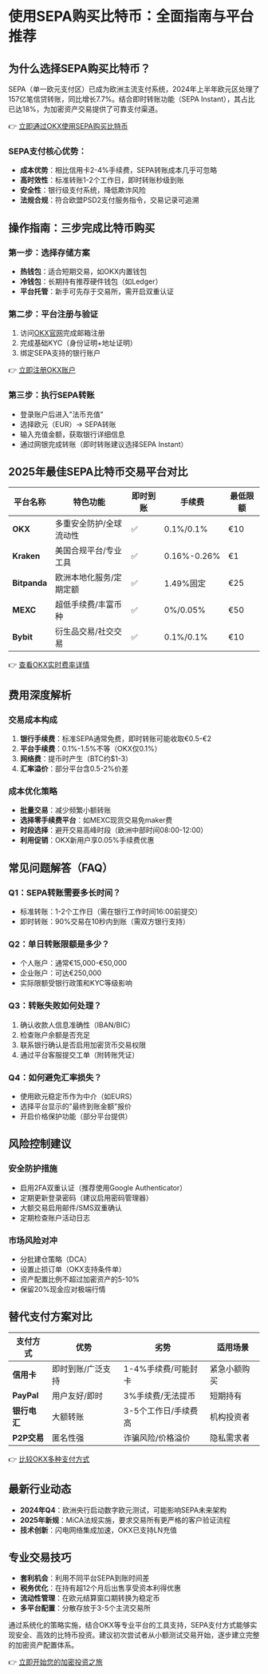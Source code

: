 # 使用SEPA购买比特币：全面指南与平台推荐

## 为什么选择SEPA购买比特币？

SEPA（单一欧元支付区）已成为欧洲主流支付系统，2024年上半年欧元区处理了157亿笔信贷转账，同比增长7.7%。结合即时转账功能（SEPA Instant），其占比已达18%，为加密资产交易提供了可靠支付渠道。

👉 [立即通过OKX使用SEPA购买比特币](https://bit.ly/okx_welcome)

### SEPA支付核心优势：
- **成本优势**：相比信用卡2-4%手续费，SEPA转账成本几乎可忽略
- **高时效性**：标准转账1-2个工作日，即时转账秒级到账
- **安全性**：银行级支付系统，降低欺诈风险
- **法规合规**：符合欧盟PSD2支付服务指令，交易记录可追溯

## 操作指南：三步完成比特币购买

### 第一步：选择存储方案
- **热钱包**：适合短期交易，如OKX内置钱包
- **冷钱包**：长期持有推荐硬件钱包（如Ledger）
- **平台托管**：新手可先存于交易所，需开启双重认证

### 第二步：平台注册与验证
1. 访问[OKX官网](https://bit.ly/okx_welcome)完成邮箱注册
2. 完成基础KYC（身份证明+地址证明）
3. 绑定SEPA支持的银行账户

👉 [立即注册OKX账户](https://bit.ly/okx_welcome)

### 第三步：执行SEPA转账
- 登录账户后进入"法币充值"
- 选择欧元（EUR）→ SEPA转账
- 输入充值金额，获取银行详细信息
- 通过网银完成转账（即时转账建议选择SEPA Instant）

## 2025年最佳SEPA比特币交易平台对比

| 平台名称 | 特色功能 | 即时到账 | 手续费 | 最低限额 |
|---------|----------|----------|--------|----------|
| **OKX** | 多重安全防护/全球流动性 | ✅ | 0.1%/0.1% | €10 |
| **Kraken** | 美国合规平台/专业工具 | ✅ | 0.16%-0.26% | €1 |
| **Bitpanda** | 欧洲本地化服务/定期定额 | ✅ | 1.49%固定 | €25 |
| **MEXC** | 超低手续费/丰富币种 | ✅ | 0%/0.05% | €50 |
| **Bybit** | 衍生品交易/社交交易 | ✅ | 0.1%/0.1% | €10 |

👉 [查看OKX实时费率详情](https://bit.ly/okx_welcome)

## 费用深度解析

### 交易成本构成
1. **银行手续费**：标准SEPA通常免费，即时转账可能收取€0.5-€2
2. **平台手续费**：0.1%-1.5%不等（OKX仅0.1%）
3. **网络费**：提币时产生（BTC约$1-3）
4. **汇率溢价**：部分平台含0.5-2%价差

### 成本优化策略
- **批量交易**：减少频繁小额转账
- **选择零手续费平台**：如MEXC现货交易免maker费
- **时段选择**：避开交易高峰时段（欧洲中部时间08:00-12:00）
- **利用促销**：OKX新用户享0.05%手续费优惠

## 常见问题解答（FAQ）

### Q1：SEPA转账需要多长时间？
- 标准转账：1-2个工作日（需在银行工作时间16:00前提交）
- 即时转账：90%交易在10秒内到账（需双方银行支持）

### Q2：单日转账限额是多少？
- 个人账户：通常€15,000-€50,000
- 企业账户：可达€250,000
- 实际限额受银行政策和KYC等级影响

### Q3：转账失败如何处理？
1. 确认收款人信息准确性（IBAN/BIC）
2. 检查账户余额是否充足
3. 联系银行确认是否启用加密货币交易权限
4. 通过平台客服提交工单（附转账凭证）

### Q4：如何避免汇率损失？
- 使用欧元稳定币作为中介（如EURS）
- 选择平台显示的"最终到账金额"报价
- 开启价格保护功能（部分平台提供）

## 风险控制建议

### 安全防护措施
- 启用2FA双重认证（推荐使用Google Authenticator）
- 定期更新登录密码（建议启用密码管理器）
- 大额交易启用邮件/SMS双重确认
- 定期检查账户活动日志

### 市场风险对冲
- 分批建仓策略（DCA）
- 设置止损订单（OKX支持条件单）
- 资产配置比例不超过加密资产的5-10%
- 保留20%现金应对极端行情

## 替代支付方案对比

| 支付方式 | 优势 | 劣势 | 适用场景 |
|----------|------|------|----------|
| **信用卡** | 即时到账/广泛支持 | 1-4%手续费/可能封卡 | 紧急小额购买 |
| **PayPal** | 用户友好/即时 | 3%手续费/无法提币 | 短期持有 |
| **银行电汇** | 大额转账 | 3-5个工作日/手续费高 | 机构投资者 |
| **P2P交易** | 匿名性强 | 诈骗风险/价格溢价 | 隐私需求者 |

👉 [比较OKX多种支付方式](https://bit.ly/okx_welcome)

## 最新行业动态
- **2024年Q4**：欧洲央行启动数字欧元测试，可能影响SEPA未来架构
- **2025年新规**：MiCA法规实施，要求交易所有更严格的客户验证流程
- **技术创新**：闪电网络集成加速，OKX已支持LN充值

## 专业交易技巧
- **套利机会**：利用不同平台SEPA到账时间差
- **税务优化**：在持有超12个月后出售享受资本利得优惠
- **流动性管理**：在欧元结算窗口期转换为稳定币
- **多平台配置**：分散存放于3-5个主流交易所

通过系统化的策略实施，结合OKX等专业平台的工具支持，SEPA支付方式能够实现安全、高效的比特币投资。建议初次尝试者从小额测试交易开始，逐步建立完整的加密资产配置体系。

👉 [立即开始您的加密投资之旅](https://bit.ly/okx_welcome)